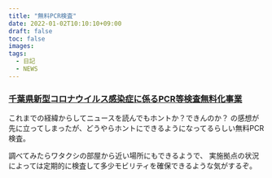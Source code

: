 ```yaml
---
title: "無料PCR検査"
date: 2022-01-02T10:10:10+09:00
draft: false
toc: false
images:
tags:
  - 日記
  - NEWS
---
```


### [千葉県新型コロナウイルス感染症に係るPCR等検査無料化事業](https://www.pref.chiba.lg.jp/shippei/kansenshou/pcrmuryouka.html)

これまでの経緯からしてニュースを読んでもホントか？できんのか？
の感想が先に立ってしまったが、どうやらホントにできるようになってるらしい無料PCR検査。

調べてみたらワタクシの部屋から近い場所にもできるようで、
実施拠点の状況によっては定期的に検査して多少モビリティを確保できるような気がするぞ。
